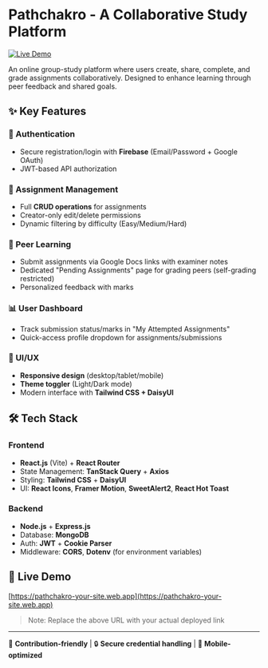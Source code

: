 # Pathchakro - A Collaborative Study Platform  

[![Live Demo](https://img.shields.io/badge/demo-live-green?style=for-the-badge)](https://pathchakro-your-site.web.app)  

An online group-study platform where users create, share, complete, and grade assignments collaboratively. Designed to enhance learning through peer feedback and shared goals.  

## ✨ Key Features  

### 🔐 Authentication  
- Secure registration/login with **Firebase** (Email/Password + Google OAuth)  
- JWT-based API authorization  

### 📝 Assignment Management  
- Full **CRUD operations** for assignments  
- Creator-only edit/delete permissions  
- Dynamic filtering by difficulty (Easy/Medium/Hard)  

### 🎯 Peer Learning  
- Submit assignments via Google Docs links with examiner notes  
- Dedicated "Pending Assignments" page for grading peers (self-grading restricted)  
- Personalized feedback with marks  

### 📊 User Dashboard  
- Track submission status/marks in "My Attempted Assignments"  
- Quick-access profile dropdown for assignments/submissions  

### 🎨 UI/UX  
- **Responsive design** (desktop/tablet/mobile)  
- **Theme toggler** (Light/Dark mode)  
- Modern interface with **Tailwind CSS + DaisyUI**  

## 🛠️ Tech Stack  

### Frontend  
- **React.js** (Vite) + **React Router**  
- State Management: **TanStack Query** + **Axios**  
- Styling: **Tailwind CSS** + **DaisyUI**  
- UI: **React Icons**, **Framer Motion**, **SweetAlert2**, **React Hot Toast**  

### Backend  
- **Node.js** + **Express.js**  
- Database: **MongoDB**  
- Auth: **JWT** + **Cookie Parser**  
- Middleware: **CORS**, **Dotenv** (for environment variables)  

## 🔗 Live Demo  
[https://pathchakro-your-site.web.app](https://pathchakro-your-site.web.app)  

> Note: Replace the above URL with your actual deployed link  

---

🚀 **Contribution-friendly** | 🔒 **Secure credential handling** | 📱 **Mobile-optimized**
